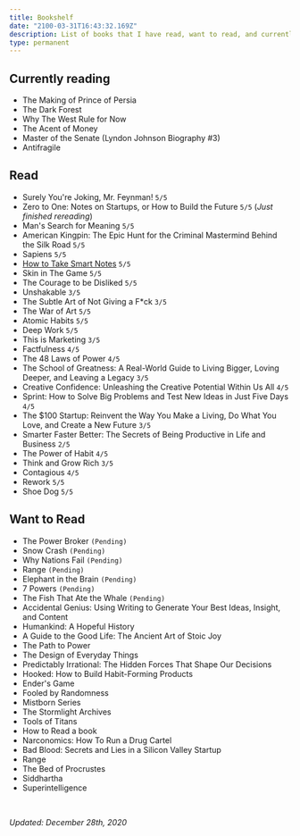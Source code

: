 ```yaml
---
title: Bookshelf
date: "2100-03-31T16:43:32.169Z"
description: List of books that I have read, want to read, and currently reading.
type: permanent
---
```


## Currently reading
- The Making of Prince of Persia
- The Dark Forest
- Why The West Rule for Now
- The Acent of Money
- Master of the Senate (Lyndon Johnson Biography #3)
- Antifragile

## Read
- Surely You're Joking, Mr. Feynman! `5/5`
- Zero to One: Notes on Startups, or How to Build the Future `5/5` (*Just finished rereading*)
- Man's Search for Meaning `5/5`
- American Kingpin: The Epic Hunt for the Criminal Mastermind Behind the Silk Road `5/5`
- Sapiens `5/5`
- [How to Take Smart Notes](/blog/how-to-take-smart-notes) `5/5`
- Skin in The Game `5/5`
- The Courage to be Disliked `5/5`
- Unshakable `3/5`
- The Subtle Art of Not Giving a F*ck  `3/5`
- The War of Art `5/5`
- Atomic Habits `5/5`
- Deep Work `5/5`
- This is Marketing `3/5`
- Factfulness `4/5`
- The 48 Laws of Power `4/5`
- The School of Greatness: A Real-World Guide to Living Bigger, Loving Deeper, and Leaving a Legacy `3/5`
- Creative Confidence: Unleashing the Creative Potential Within Us All `4/5`
- Sprint: How to Solve Big Problems and Test New Ideas in Just Five Days `4/5`
- The $100 Startup: Reinvent the Way You Make a Living, Do What You Love, and Create a New Future `3/5`
- Smarter Faster Better: The Secrets of Being Productive in Life and Business `2/5`
- The Power of Habit `4/5`
- Think and Grow Rich `3/5`
- Contagious `4/5`
- Rework `5/5`
- Shoe Dog `5/5`

## Want to Read
- The Power Broker `(Pending)`
- Snow Crash `(Pending)`
- Why Nations Fail `(Pending)`
- Range `(Pending)`
- Elephant in the Brain `(Pending)`
- 7 Powers `(Pending)`
- The Fish That Ate the Whale `(Pending)`
- Accidental Genius: Using Writing to Generate Your Best Ideas, Insight, and Content
- Humankind: A Hopeful History
- A Guide to the Good Life: The Ancient Art of Stoic Joy
- The Path to Power
- The Design of Everyday Things
- Predictably Irrational: The Hidden Forces That Shape Our Decisions
- Hooked: How to Build Habit-Forming Products
- Ender's Game
- Fooled by Randomness
- Mistborn Series
- The Stormlight Archives
- Tools of Titans
- How to Read a book
- Narconomics: How To Run a Drug Cartel
- Bad Blood: Secrets and Lies in a Silicon Valley Startup
- Range
- The Bed of Procrustes
- Siddhartha
- Superintelligence

<br>

*Updated: December 28th, 2020*
